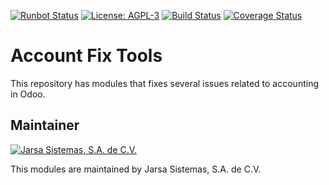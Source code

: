 [![Runbot Status](http://runbot.jarsa.com.mx/runbot/badge/flat/6/10.0.svg)](http://runbot.jarsa.com.mx/runbot/repo/git-github-com-jarsa-account-fix-tools-6)
[![License: AGPL-3](https://img.shields.io/badge/licence-AGPL--3-blue.svg)](http://www.gnu.org/licenses/agpl-3.0-standalone.html)
[![Build Status](https://travis-ci.org/Jarsa/account-fix-tools.svg?branch=10.0)](https://travis-ci.org/Jarsa/account-fix-tools)
[![Coverage Status](https://coveralls.io/repos/github/Jarsa/account-fix-tools/badge.svg?branch=10.0&refresh=1)](https://coveralls.io/github/Jarsa/account-fix-tools?branch=10.0)

Account Fix Tools
=================

This repository has modules that fixes several issues related to accounting in Odoo.

Maintainer
----------

[![Jarsa Sistemas, S.A. de C.V.](http://www.jarsa.com.mx/logo.png)](http://www.jarsa.com.mx)

This modules are maintained by Jarsa Sistemas, S.A. de C.V.